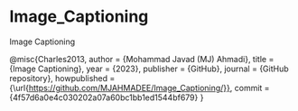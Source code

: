 # Image_Captioning
Image Captioning

@misc{Charles2013,
  author = {Mohammad Javad (MJ) Ahmadi},
  title = {Image Captioning},
  year = {2023},
  publisher = {GitHub},
  journal = {GitHub repository},
  howpublished = {\url{https://github.com/MJAHMADEE/Image_Captioning/}},
  commit = {4f57d6a0e4c030202a07a60bc1bb1ed1544bf679}
}
